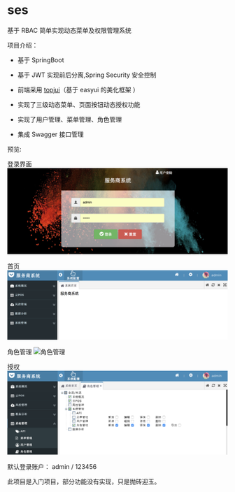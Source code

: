 # ses
基于 RBAC 简单实现动态菜单及权限管理系统

项目介绍：

* 基于 SpringBoot 

* 基于 JWT 实现前后分离,Spring Security 安全控制

* 前端采用 [topjui](https://www.topjui.com/)（基于 easyui 的美化框架 ）

* 实现了三级动态菜单、页面按钮动态授权功能

* 实现了用户管理、菜单管理、角色管理

* 集成 Swagger 接口管理

预览:

登录界面
![](./init/pic/WX20180309-155505@2x.png '登录界面')

首页
![](./init/pic/WX20180309-155029@2x.png '首页')

角色管理
![](./init/pic/WX20180309-155119@2x@2x.png '角色管理')

授权 
![](./init/pic/WX20180309-155143@2x.png '授权')


默认登录账户： 
admin / 123456

此项目是入门项目，部分功能没有实现，只是抛砖迎玉。
